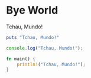 # Bye World

Tchau, Mundo!

```ruby
puts "Tchau, Mundo!"
```

```js
console.log("Tchau, Mundo!");
```

```rust
fn main() {
    println!("Tchau, Mundo!");
}
```
